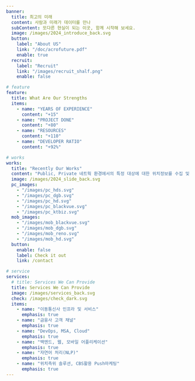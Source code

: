```yaml
---
banner:
  title: 최고의 미래
  content: 사람과 미래가 데이터를 만나
  subContent: 또다른 현실이 되는 이곳, 함께 시작해 보세요.
  image: /images/2024_introduce_back.svg
  button:
    label: "About US"
    link: "/doc/acrofuture.pdf"
    enable: true
  recruit:
    label: "Recruit"
    link: "/images/recruit_shalf.png"
    enable: false

# feature
feature:
  title: What Are Our Strengths
  items:
    - name: "YEARS OF EXPERIENCE"
      content: "+15"
    - name: "PROJECT DONE"
      content: "+80"
    - name: "RESOURCES"
      content: "+110"
    - name: "DEVELOPER RATIO"
      content: "+92%"

# works
works:
  title: "Recently Our Works"
  content: "Public, Private 네트웍 환경에서의 특정 대상에 대한 위치정보를 수집 및 제공하고자 할 경우 LBS Solution을 이용하실 수 있습니다. 국가재난안전망사업에 도입된 솔루션은 성능과 안정성을 입증하였으며, 다양한 서비스환경을 고려한 Cross-platform을 지원하고 있습니다."
  image: /images/2024_slide_back.svg
  pc_images:
    - "/images/pc_hds.svg"
    - "/images/pc_dgb.svg"
    - "/images/pc_hd.svg"
    - "/images/pc_blackvue.svg"
    - "/images/pc_ktbiz.svg"
  mob_images:
    - "/images/mob_blackvue.svg"
    - "/images/mob_dgb.svg"
    - "/images/mob_reno.svg"
    - "/images/mob_hd.svg"
  button:
    enable: false
    label: Check it out
    link: /contact

# service
services:
  # title: Services We Can Provide
  title: Services We Can Provide
  image: /images/services_back.svg
  check: /images/check_dark.svg
  items:
    - name: "이동통신사 인프라 및 서비스"
      emphasis: true
    - name: "금융사 고객 채널"
      emphasis: true
    - name: "DevOps, MSA, Cloud"
      emphasis: true
    - name: "백엔드, 웹, 모바일 어플리케이션"
      emphasis: true
    - name: "자연어 처리(NLP)"
      emphasis: true
    - name: "위치측위 솔루션, CBS활용 Push마케팅"
      emphasis: true
---
```

